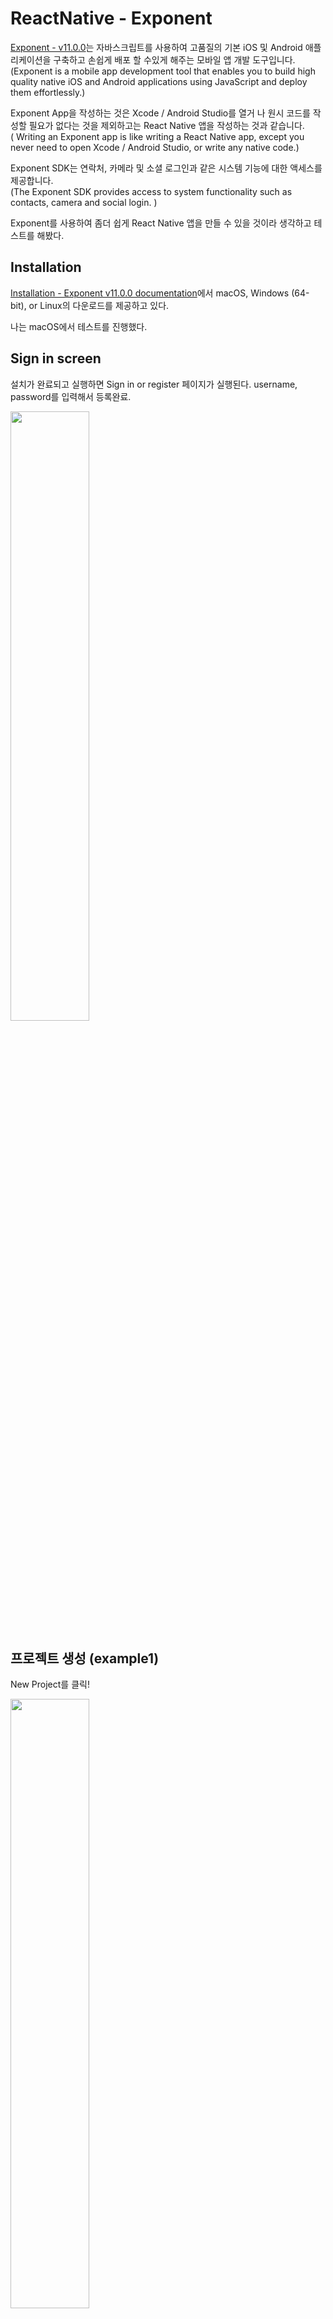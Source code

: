 # ReactNative - Exponent

[Exponent - v11.0.0](https://getexponent.com/)는 자바스크립트를 사용하여 고품질의 기본 iOS 및 Android 애플리케이션을 구축하고 손쉽게 배포 할 수있게 해주는 모바일 앱 개발 도구입니다.<br />(Exponent is a mobile app development tool that enables you to build high quality native iOS and Android applications using JavaScript and deploy them effortlessly.)

Exponent App을 작성하는 것은 Xcode / Android Studio를 열거 나 원시 코드를 작성할 필요가 없다는 것을 제외하고는 React Native 앱을 작성하는 것과 같습니다.<br />(
Writing an Exponent app is like writing a React Native app, except you never need to open Xcode / Android Studio, or write any native code.) 

Exponent SDK는 연락처, 카메라 및 소셜 로그인과 같은 시스템 기능에 대한 액세스를 제공합니다.<br />(The Exponent SDK provides access to system functionality such as contacts, camera and social login. 
)

Exponent를 사용하여 좀더 쉽게 React Native 앱을 만들 수 있을 것이라 생각하고 테스트를 해봤다.

## Installation

[Installation - Exponent v11.0.0 documentation](https://docs.getexponent.com/versions/v11.0.0/introduction/installation.html)에서 macOS, Windows (64-bit), or Linux의 다운로드를 제공하고 있다.

나는 macOS에서 테스트를 진행했다.

## Sign in screen

설치가 완료되고 실행하면 Sign in or register 페이지가 실행된다. username, password를 입력해서 등록완료.

<img src="http://wagunblog.com/wp/wp-content/uploads/2016/12/exponent_01.png" alt="" width="50%" />

## 프로젝트 생성 (example1)

New Project를 클릭!

<img src="http://wagunblog.com/wp/wp-content/uploads/2016/12/exponent_02.png" alt="" width="50%" />

프로젝트 템플릿을 선택하고 프로젝트 이름과 경로를 설정해서 프로젝트를 생성한다.

나는 Blank template를 선택하고 example1 이름으로 프로젝트를 생성했다. 

<img src="http://wagunblog.com/wp/wp-content/uploads/2016/12/exponent_03.png" alt="" width="50%" />

프로젝트를 생성하면서 관련 파일을 다운로드 받는다.

<img src="http://wagunblog.com/wp/wp-content/uploads/2016/12/exponent_04.png" alt="" width="50%" />

프로젝트가 생성이 되었고 창이 좌우로 나뉘어져 있다.

왼쪽 창은 React Packager로, Up and Running과 Exponent Works에서 더 자세히 배울 수 있습니다.<br />
(The left pane is the React Packager, which you can learn more about in Up and Running and in How Exponent Works.) 

오른쪽 창은 장치 로그 용이며 로그보기에서 자세히 읽을 수 있습니다.<br />
(The right pane is for device logs, which you can read more about in Viewing Logs.)

<img src="http://wagunblog.com/wp/wp-content/uploads/2016/12/exponent_05.png" alt="" width="50%" />

## Opening on a device

Open on iOS Simulator, Open on Android 로 시뮬레이터와 에뮬레이터를 열 수 있다. 

<img src="http://wagunblog.com/wp/wp-content/uploads/2016/12/exponent_06.png" alt="" width="50%" /> 

Xcode와 Android Studio없이 시뮬레이터와 에뮬레이터가 동작하는 것을 확인했다.

<img src="http://wagunblog.com/wp/wp-content/uploads/2016/12/exponent_07.png" alt="" width="50%" />

이 과정에서 나는 다음과 같은 오류를 접했다.

```
List of devices attached adb server is out of date.  killing... 
error: could not install *smartsocket* listener: 
Address already in use ADB server didn't ACK * failed to start daemon * error: cannot connect to daemon
```
이 오류로 많은 시간을 헤매고 있었다. 나는 Genymotion을 사용하는데, Genymotion를 사용하면, Genymotion > Settings > ADB에서 Use custom Android SDK tools를 연결하면 된다는 내용이 있었다.

검색을 하고 해당 오류에 대해서 알아봤는데, 다들 설정하고 path를 잘 맞추란 얘기였다.

``` 
cd ~
vi .bash_profile
``` 

이미 .bash_profile은 path 설정을 했었다. 

```
export PATH=${PATH}:/Users/wise7034/Library/Android/sdk/tools
export PATH=${PATH}:/Users/wise7034/Library/Android/sdk/platform-tools
export ANDROID_HOME=/Users/wise7034/Library/Android/sdk
export ANDROID_SDK=/Users/wise7034/Library/Android/sdk
export ANDROID_NDK=/Users/wise7034/Library/Android/sdk/ndk-bundle
```

그래도 오류가 계속 발생했다. 왜 그런지 감을 못잡아서 윗분에게 헬프를 ~!! 알고보니 android-sdk를 나는 brew로 설치를 했었다.

그래서 adb를 바라보는 경로가 달랐고 2개가 Genymotion에서 설정한 경로의 adb와 brew에서 설치한 경로에 있는 adb가 동시에 동작하면서 충돌이 나는 현상이었다.

결국 brew로 설치한 내용을 uninstall하고 실행하니 제대로 적용되는 것을 확인할 수 있었다.

```
brew uninstall android-sdk.....
```  

## 프로젝트 생성 (example2)

이번에는 다른 템플릿의 프로젝트를 테스트 해보자.

Tab Navigation template를 선택하고 example2 이름으로 프로젝트를 생성했다. 

<img src="http://wagunblog.com/wp/wp-content/uploads/2016/12/exponent_08.png" alt="" width="50%" />

Open on iOS Simulator, Open on Android 로 시뮬레이터와 에뮬레이터를 확인했다.

<img src="http://wagunblog.com/wp/wp-content/uploads/2016/12/exponent_09.png" alt="" width="50%" />

## Send Link

나는 안드로이드폰을 사용중이다. Exponent앱을 다운로드 받았다. 그리고 이 과정을 진행했다.

메일 주소를 입력하고 Send Link Click!!

<img src="http://wagunblog.com/wp/wp-content/uploads/2016/12/exponent_10.png" alt="" width="50%" />

폰으로 이메일을 확인하니 Exponent link가 도착했다.

해당 링크를 폰에서 누르면 자동으로 앱이 실행되었다.

<img src="http://wagunblog.com/wp/wp-content/uploads/2016/12/exponent_11.png" alt="" width="50%" />

샘플로 만든 앱이 폰에 보이는 것을 확인할 수 있었다. apk나 이런 파일을 만들지 않아도 바로 확인할 수 있었다.

<img src="http://wagunblog.com/wp/wp-content/uploads/2016/12/exponent_12.png" alt="" width="50%" />

폰으로 바로바로 확인하고 싶을때 이 과정이 많은 시간을 단축해줄 것 같다.

Exponent 앱에는 기본적으로 설치되어 있는 내용이 있었고, 방금 내가 실행했던 앱은 Recent에서 확인할 수 있었다.

<img src="http://wagunblog.com/wp/wp-content/uploads/2016/12/exponent_13.png" alt="" width="50%" />

## 내가 선택한 이유와 추가 사항 

간단히 시뮬레이터와 에뮬레이터에서 동작을 하는 부분만 테스트를 했다.

내가 Exponent를 테스트하고 싶었던 가장 큰 목적은 UI 관련 컴포넌트들을 사용하고 싶은 니즈가 커서였다.

[Using React Native UI toolkits with Exponent](https://blog.getexponent.com/using-react-native-ui-toolkits-with-exponent-3993434caf66#.d0fo5o6p8)를 보면 이 글 작성시 전 주까지는 [React Native Elements](https://github.com/react-native-community/react-native-elements)만 지원을 했다.

하지만 지금은 [NativeBase](http://nativebase.io/), [Shoutem UI](https://shoutem.github.io/ui/)도 지원을 한다.

NativeBase를 검토하다보니 [NativeBase-KitchenSink v0.5.13](https://github.com/GeekyAnts/NativeBase-KitchenSink)에 있는 UI들과 Shoutem UI의 UI, Animation을 참고해서 프로젝트에 적용해볼 만 하다는 생각을 했다.

나의 니즈는 UI 관련 컴포넌트여서 그런지 꼭 Exponent를 사용해야겠다는 생각이 들지는 않았고, 여러 UI 컴포넌트들이 어떻게 만들어 졌는지 파악해서 해당 부분을 잘 정리하면 React Native로 빠른시간에 여러 UI를 만들 수 있을 것 같다.

## 기타 (추천하고 싶은 분들)

안드로이드와 iOS를 빠르게 확인하고 폰으로도 빠른시간에 확인하고 싶은 니즈가 있는 개발자라면 해당 Exponent가 많은 도움이 될 것 같다.

그리고 여기서 테스트를 하지는 않았지만, 연락처, 카메라 및 소셜 로그인과 같은 시스템 기능에 대한 액세스도 제공하니 그런 부분을 사용할 개발자들에게도 많은 도움이 될 것 같다.